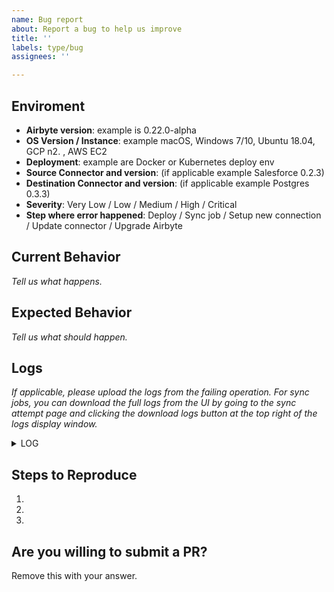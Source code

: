 ```yaml
---
name: Bug report
about: Report a bug to help us improve
title: ''
labels: type/bug
assignees: ''

---
```

<!-- 
Welcome to Airbyte!
We're really appreciate your report and know that this will help us build an 
amazing tool. If you want to contribute yourself, you can find a good place 
to start by searching for the good-first-issues label or maybe... by trying 
to solve this one? (we can help debug this with you!)

Right now we are in alpha, so we're releasing versions a lot more frequently than 
normal. You can help us get to the root of the problem faster by filling out the
questionnaire below!

It's really important having all information and context. 
You can remove the examples bellow and fill out with your information.

--> 

## Enviroment
- **Airbyte version**:  example is 0.22.0-alpha
- **OS Version / Instance**: example macOS, Windows 7/10, Ubuntu 18.04, GCP n2. , AWS EC2
- **Deployment**: example are Docker or Kubernetes deploy env
- **Source Connector and version**: (if applicable example Salesforce 0.2.3) <!-- Found in the admin page in the UI in the Source tab. -->
- **Destination Connector and version**: (if applicable example Postgres 0.3.3) <!-- Found in the admin page in the UI in the Destination tab. -->
- **Severity**: Very Low / Low / Medium / High / Critical
- **Step where error happened**: Deploy / Sync job / Setup new connection / Update connector / Upgrade Airbyte

## Current Behavior
*Tell us what happens.*

## Expected Behavior
*Tell us what should happen.*

## Logs
*If applicable, please upload the logs from the failing operation. 
For sync jobs, you can download the full logs from the UI by going to the sync attempt page and 
clicking the download logs button at the top right of the logs display window.*

<details>
<summary>LOG</summary> 

```

replace this with
your long log
output here

```

</details>

## Steps to Reproduce
1.
2.
3.

## Are you willing to submit a PR?
<!--- 
We accept contributions! 
Don't feel pressured, but if you want to contribute we can help you by giving some tips, 
highlighting the necessary code change or explaining any relevant point your feature will impact.
You can also send questions on #dev Slack channel.

We understand if you can't submit a PR and we're tremendously grateful
that you've already contributed by suggesting a new feature.
-->
Remove this with your answer.